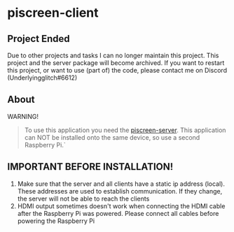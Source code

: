 # piscreen-client
## Project Ended
Due to other projects and tasks I can no longer maintain this project. This project and the server package will become archived. If you want to restart this project, or want to use (part of) the code, please contact me on Discord (Underlyingglitch#6612)

## About
WARNING!
> To use this application you need the [piscreen-server](https://github.com/Underlyingglitch/piscreen-server). This application can NOT be installed onto the same device, so use a second Raspberry Pi.`

## IMPORTANT BEFORE INSTALLATION!
1. Make sure that the server and all clients have a static ip address (local). These addresses are used to establish communication. If they change, the server will not be able to reach the clients
2. HDMI output sometimes doesn't work when connecting the HDMI cable after the Raspberry Pi was powered. Please connect all cables before powering the Raspberry Pi

